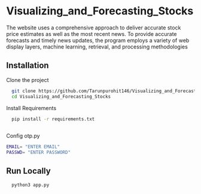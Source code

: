 # Visualizing_and_Forecasting_Stocks

The website uses a comprehensive approach to deliver accurate stock price estimates as well as the most recent news. To provide accurate forecasts and timely news updates, the program employs a variety of web display layers, machine learning, retrieval, and processing methodologies 


## Installation

Clone the project 

```bash
  git clone https://github.com/Tarunpurohit146/Visualizing_and_Forecasting_Stocks.git
  cd Visualizing_and_Forecasting_Stocks
```

Install Requirements

```bash
  pip install -r requirements.txt
  
```
Config otp.py 

```bash
EMAIL= "ENTER EMAIL"
PASSWD= "ENTER PASSWORD"

```

## Run Locally

```bash
  python3 app.py
```

